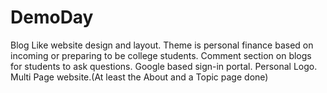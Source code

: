 # DemoDay

Blog Like website design and layout.
Theme is personal finance based on incoming or preparing to be college students.
Comment section on blogs for students to ask questions.
Google based sign-in portal. 
Personal Logo.
Multi Page website.(At least the About and a Topic page done)
